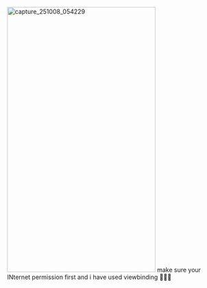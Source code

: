 <img width="346" height="620" alt="capture_251008_054229" src="https://github.com/user-attachments/assets/f25e9337-5906-4a00-9a71-4666c90c7db6" />
make sure your INternet permission first and i have used viewbinding 🤘😊✅
